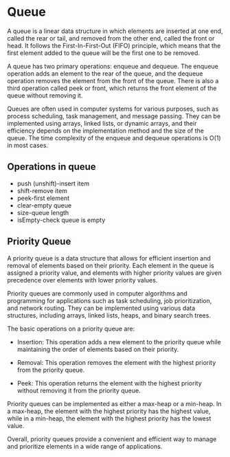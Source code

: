 # Queue

A queue is a linear data structure in which elements are inserted at one end, called the rear or tail, and removed from the other end, called the front or head. It follows the First-In-First-Out (FIFO) principle, which means that the first element added to the queue will be the first one to be removed.

A queue has two primary operations: enqueue and dequeue. The enqueue operation adds an element to the rear of the queue, and the dequeue operation removes the element from the front of the queue. There is also a third operation called peek or front, which returns the front element of the queue without removing it.

Queues are often used in computer systems for various purposes, such as process scheduling, task management, and message passing. They can be implemented using arrays, linked lists, or dynamic arrays, and their efficiency depends on the implementation method and the size of the queue. The time complexity of the enqueue and dequeue operations is O(1) in most cases.

## Operations in queue

- push (unshift)-insert item
- shift-remove item
- peek-first element
- clear-empty queue
- size-queue length
- isEmpty-check queue is empty

## Priority Queue

A priority queue is a data structure that allows for efficient insertion and removal of elements based on their priority. Each element in the queue is assigned a priority value, and elements with higher priority values are given precedence over elements with lower priority values.

Priority queues are commonly used in computer algorithms and programming for applications such as task scheduling, job prioritization, and network routing. They can be implemented using various data structures, including arrays, linked lists, heaps, and binary search trees.

The basic operations on a priority queue are:

- Insertion: This operation adds a new element to the priority queue while maintaining the order of elements based on their priority.

- Removal: This operation removes the element with the highest priority from the priority queue.

- Peek: This operation returns the element with the highest priority without removing it from the priority queue.

Priority queues can be implemented as either a max-heap or a min-heap. In a max-heap, the element with the highest priority has the highest value, while in a min-heap, the element with the highest priority has the lowest value.

Overall, priority queues provide a convenient and efficient way to manage and prioritize elements in a wide range of applications.
